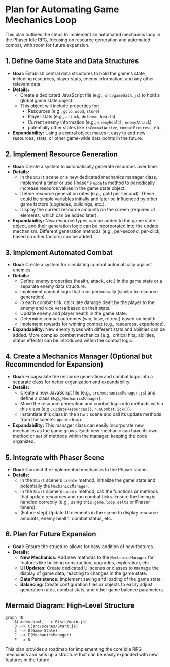 # Plan for Automating Game Mechanics Loop

This plan outlines the steps to implement an automated mechanics loop in the Phaser Idle RPG, focusing on resource generation and automated combat, with room for future expansion.

## 1. Define Game State and Data Structures

- **Goal:** Establish central data structures to hold the game's state, including resources, player stats, enemy information, and any other relevant data.
- **Details:**
    - Create a dedicated JavaScript file (e.g., `src/gameData.js`) to hold a global game state object.
    - This object will include properties for:
        - Resources (e.g., `gold`, `wood`, `stone`)
        - Player stats (e.g., `attack`, `defense`, `health`)
        - Current enemy information (e.g., `enemyHealth`, `enemyAttack`)
        - potentially other states like `isCombatActive`, `combatProgress`, etc.
- **Expandability:** Using a central object makes it easy to add new resources, stats, or other game-wide data points in the future.

## 2. Implement Resource Generation

- **Goal:** Create a system to automatically generate resources over time.
- **Details:**
    - In the `Start` scene or a new dedicated mechanics manager class, implement a timer or use Phaser's `update` method to periodically increase resource values in the game state object.
    - Define resource generation rates (e.g., gold per second). These could be simple variables initially and later be influenced by other game factors (upgrades, buildings, etc.).
    - Display the current resource amounts on the screen (requires UI elements, which can be added later).
- **Expandability:** New resource types can be added to the game state object, and their generation logic can be incorporated into the update mechanism. Different generation methods (e.g., per-second, per-click, based on other factors) can be added.

## 3. Implement Automated Combat

- **Goal:** Create a system for simulating combat automatically against enemies.
- **Details:**
    - Define enemy properties (health, attack, etc.) in the game state or a separate enemy data structure.
    - Implement combat logic that runs periodically (similar to resource generation).
    - In each combat tick, calculate damage dealt by the player to the enemy and vice versa based on their stats.
    - Update enemy and player health in the game state.
    - Determine combat outcomes (win, lose, retreat) based on health.
    - Implement rewards for winning combat (e.g., resources, experience).
- **Expandability:** New enemy types with different stats and abilities can be added. More complex combat mechanics (e.g., critical hits, abilities, status effects) can be introduced within the combat logic.

## 4. Create a Mechanics Manager (Optional but Recommended for Expansion)

- **Goal:** Encapsulate the resource generation and combat logic into a separate class for better organization and expandability.
- **Details:**
    - Create a new JavaScript file (e.g., `src/mechanicsManager.js`) and define a class (e.g., `MechanicsManager`).
    - Move the resource generation and combat logic into methods within this class (e.g., `updateResources()`, `runCombatTick()`).
    - Instantiate this class in the `Start` scene and call its update methods from the scene's `update` loop.
- **Expandability:** This manager class can easily incorporate new mechanics as the game grows. Each new mechanic can have its own method or set of methods within the manager, keeping the code organized.

## 5. Integrate with Phaser Scene

- **Goal:** Connect the implemented mechanics to the Phaser scene.
- **Details:**
    - In the `Start` scene's `create` method, initialize the game state and potentially the `MechanicsManager`.
    - In the `Start` scene's `update` method, call the functions or methods that update resources and run combat ticks. Ensure the timing is handled correctly (e.g., using `this.game.loop.delta` or Phaser timers).
    - (Future step) Update UI elements in the scene to display resource amounts, enemy health, combat status, etc.

## 6. Plan for Future Expansion

- **Goal:** Ensure the structure allows for easy addition of new features.
- **Details:**
    - **New Mechanics:** Add new methods to the `MechanicsManager` for features like building construction, upgrades, exploration, etc.
    - **UI Updates:** Create dedicated UI scenes or classes to manage the display of game data, reacting to changes in the game state.
    - **Data Persistence:** Implement saving and loading of the game state.
    - **Balancing:** Create configuration files or objects to easily adjust generation rates, combat stats, and other game balance parameters.

## Mermaid Diagram: High-Level Structure

```mermaid
graph TD
    A[index.html] --> B(src/main.js)
    B --> C(src/scenes/Start.js)
    C --> D(Game State)
    C --> E(MechanicsManager)
    E --> D
```

This plan provides a roadmap for implementing the core idle RPG mechanics and sets up a structure that can be easily expanded with new features in the future.